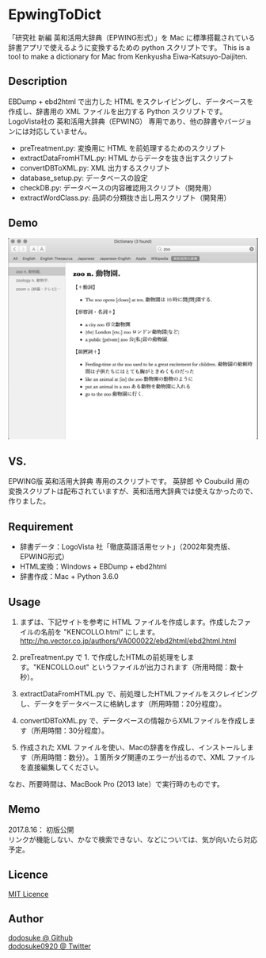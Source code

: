 # EpwingToDict
「研究社 新編 英和活用大辞典（EPWING形式）」を Mac に標準搭載されている辞書アプリで使えるように変換するための python スクリプトです。
This is a tool to make a dictionary for Mac from Kenkyusha Eiwa-Katsuyo-Daijiten.

## Description
EBDump + ebd2html で出力した HTML をスクレイピングし、データベースを作成し、辞書用の XML ファイルを出力する Python スクリプトです。
LogoVista社の 英和活用大辞典（EPWING） 専用であり、他の辞書やバージョンには対応していません。
* preTreatment.py: 変換用に HTML を前処理するためのスクリプト
* extractDataFromHTML.py: HTML からデータを抜き出すスクリプト
* convertDBToXML.py: XML 出力するスクリプト
* database_setup.py: データベースの設定
* checkDB.py: データベースの内容確認用スクリプト（開発用）
* extractWordClass.py: 品詞の分類抜き出し用スクリプト（開発用）

## Demo
![Demo](https://github.com/dodosuke/EpwingToDict/blob/master/demo.png)

## VS.
EPWING版 英和活用大辞典 専用のスクリプトです。
英辞郎 や Coubuild 用の 変換スクリプトは配布されていますが、英和活用大辞典では使えなかったので、作りました。

## Requirement
* 辞書データ：LogoVista 社「徹底英語活用セット」（2002年発売版、EPWING形式）
* HTML変換：Windows + EBDump + ebd2html
* 辞書作成：Mac + Python 3.6.0

## Usage
1. まずは、下記サイトを参考に HTML ファイルを作成します。作成したファイルの名前を "KENCOLLO.html" にします。
http://hp.vector.co.jp/authors/VA000022/ebd2html/ebd2html.html

2. preTreatment.py で 1. で作成したHTMLの前処理をします。"KENCOLLO.out" というファイルが出力されます（所用時間：数十秒）。

3. extractDataFromHTML.py で、前処理したHTMLファイルをスクレイピングし、データをデータベースに格納します（所用時間：20分程度）。

4. convertDBToXML.py で、データベースの情報からXMLファイルを作成します（所用時間：30分程度）。

5. 作成された XML ファイルを使い、Macの辞書を作成し、インストールします（所用時間：数分）。１箇所タグ関連のエラーが出るので、XML ファイルを直接編集してください。

なお、所要時間は、MacBook Pro (2013 late）で実行時のものです。

## Memo
2017.8.16： 初版公開  
リンクが機能しない、かなで検索できない、などについては、気が向いたら対応予定。

## Licence
[MIT Licence](https://github.com/dodosuke/EpwingToDict/LICENCE)

## Author
[dodosuke @ Github](https://github.com/dodosuke)  
[dodosuke0920 @ Twitter](https://twitter.com/dodosuke0920)
